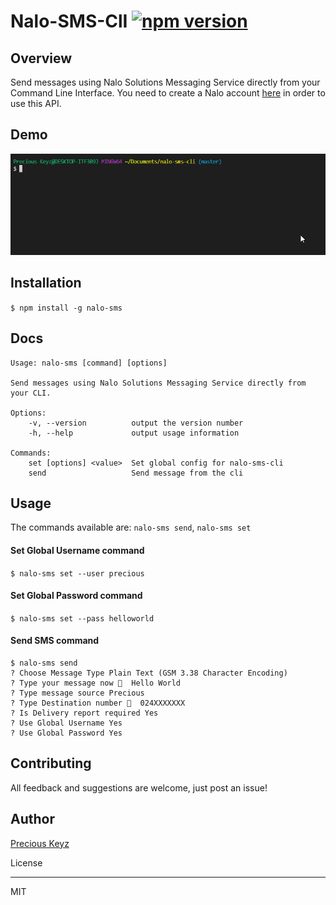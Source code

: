 # Nalo-SMS-ClI [![npm version](https://badge.fury.io/js/nalo-sms.svg)](https://badge.fury.io/js/nalo-sms)

## **Overview**

Send messages using Nalo Solutions Messaging Service directly from your Command Line Interface. You need to create a Nalo account [here](https://sms.nalosolutions.com/nalosms/signup.php/) in order to use this API.

## Demo

<p align="center">
<img alt="demo"  width="auto" height="auto" src="./usage.gif"/>
</p>

## Installation

`$ npm install -g nalo-sms`

## Docs

    Usage: nalo-sms [command] [options]

    Send messages using Nalo Solutions Messaging Service directly from your CLI.

    Options:
        -v, --version          output the version number
        -h, --help             output usage information

    Commands:
        set [options] <value>  Set global config for nalo-sms-cli
        send                   Send message from the cli

## Usage

The commands available are: `nalo-sms send`, `nalo-sms set`

#### Set Global Username command

`$ nalo-sms set --user precious`

#### Set Global Password command

`$ nalo-sms set --pass helloworld`

#### Send SMS command

```
$ nalo-sms send
? Choose Message Type Plain Text (GSM 3.38 Character Encoding)
? Type your message now 💬  Hello World
? Type message source Precious
? Type Destination number 📱  024XXXXXXX
? Is Delivery report required Yes
? Use Global Username Yes
? Use Global Password Yes
```

## Contributing

All feedback and suggestions are welcome, just post an issue!

## Author

[Precious Keyz](https://codekeyz.netlify.com/)

License

---

MIT
